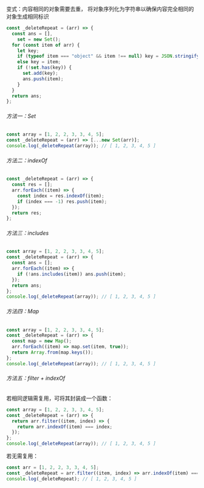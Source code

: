 变式：内容相同的对象需要去重， 将对象序列化为字符串以确保内容完全相同的对象生成相同标识

```js
const _deleteRepeat = (arr) => {
  const ans = [],
    set = new Set();
  for (const item of arr) {
    let key;
    if (typeof item === "object" && item !== null) key = JSON.stringify(item);
    else key = item;
    if (!set.has(key)) {
      set.add(key);
      ans.push(item);
    }
  }
  return ans;
};
```

###### 方法一：Set

```JavaScript
const array = [1, 2, 2, 3, 3, 4, 5];
const _deleteRepeat = (arr) => [...new Set(arr)];
console.log(_deleteRepeat(array)); // [ 1, 2, 3, 4, 5 ]
```

###### 方法二：indexOf

```js
const _deleteRepeat = (arr) => {
  const res = [];
  arr.forEach((item) => {
    const index = res.indexOf(item);
    if (index === -1) res.push(item);
  });
  return res;
};
```

###### 方法三：includes

```JavaScript
const array = [1, 2, 2, 3, 3, 4, 5];
const _deleteRepeat = (arr) => {
  const ans = [];
  arr.forEach((item) => {
    if (!ans.includes(item)) ans.push(item);
  });
  return ans;
};
console.log(_deleteRepeat(array)); // [ 1, 2, 3, 4, 5 ]
```

###### 方法四：Map

```JavaScript
const array = [1, 2, 2, 3, 3, 4, 5];
const _deleteRepeat = (arr) => {
  const map = new Map();
  arr.forEach((item) => map.set(item, true));
  return Array.from(map.keys());
};
console.log(_deleteRepeat(array)); // [ 1, 2, 3, 4, 5 ]
```

###### 方法五：filter + indexOf

若相同逻辑需复用，可将其封装成一个函数：

```JavaScript
const array = [1, 2, 2, 3, 3, 4, 5];
const _deleteRepeat = (arr) => {
  return arr.filter((item, index) => {
    return arr.indexOf(item) === index;
  });
};
console.log(_deleteRepeat(array)); // [ 1, 2, 3, 4, 5 ]
```

若无需复用：

```JavaScript
const arr = [1, 2, 2, 3, 3, 4, 5];
const _deleteRepeat = arr.filter((item, index) => arr.indexOf(item) === index);
console.log(_deleteRepeat); // [ 1, 2, 3, 4, 5 ]
```



